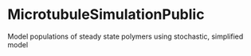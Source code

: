 # MicrotubuleSimulationPublic
Model populations of steady state polymers using stochastic, simplified model
